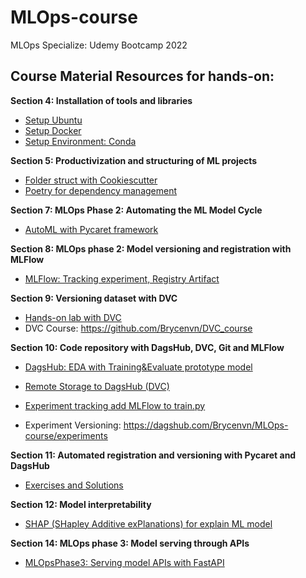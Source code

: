# MLOps-course
MLOps Specialize: Udemy Bootcamp 2022 

## Course Material Resources for hands-on:

**Section 4: Installation of tools and libraries**
- [Setup Ubuntu](https://github.com/Brycenvn/MLOps-course/tree/Installation-Tools-and-Libraries?tab=readme-ov-file#1-kh%E1%BB%9Fi-ch%E1%BA%A1y-m%C3%B4i-tr%C6%B0%E1%BB%9Dng-ph%C3%A1t-tri%E1%BB%83n-linux-tr%C3%AAn-window)
- [Setup Docker](https://github.com/Brycenvn/MLOps-course/tree/Installation-Tools-and-Libraries?tab=readme-ov-file#option-2-s%E1%BB%AD-d%E1%BB%A5ng-vscode-trong-m%C3%B4i-tr%C6%B0%E1%BB%9Dng-docker)
- [Setup Environment: Conda](https://github.com/Brycenvn/MLOps-course/tree/Installation-Tools-and-Libraries?tab=readme-ov-file#conda-env)

**Section 5: Productivization and structuring of ML projects**
- [Folder struct with Cookiescutter](https://github.com/Brycenvn/MLOps-course/tree/Installation-Tools-and-Libraries?tab=readme-ov-file#cookiecutter)
- [Poetry for dependency management](https://github.com/Brycenvn/MLOps-course/tree/Installation-Tools-and-Libraries?tab=readme-ov-file#poetry)


**Section 7: MLOps Phase 2: Automating the ML Model Cycle**
- [AutoML with Pycaret framework](https://github.com/Brycenvn/MLOps-course/tree/MLOpsPhase2-AutoML/Pycaret)

**Section 8: MLOps phase 2: Model versioning and registration with MLFlow**
- [MLFlow: Tracking experiment, Registry Artifact](https://github.com/Brycenvn/MLOps-course/tree/MLOpsPhase2-AutoML/MLFlow)

**Section 9: Versioning dataset with DVC**
- [Hands-on lab with DVC](https://github.com/Brycenvn/MLOps-course/tree/12b6be3fce7bb35bb759d01513a616bda9965be7)
- DVC Course: https://github.com/Brycenvn/DVC_course

**Section 10: Code repository with DagsHub, DVC, Git and MLFlow**
- [DagsHub: EDA with Training&Evaluate prototype model](https://github.com/Brycenvn/MLOps-course/tree/MLOpsPhase2-AutoML/DAGsHub)

- [Remote Storage to DagsHub (DVC)](https://github.com/Brycenvn/MLOps-course/commit/57bd3e619518175b124d47d82ffc5a00265a7071)
- [Experiment tracking add MLFlow to train.py](https://github.com/Brycenvn/MLOps-course/commit/53c9cc764d2d67a3b2ee71da9e691fcffb777326) 
- Experiment Versioning: https://dagshub.com/Brycenvn/MLOps-course/experiments

**Section 11: Automated registration and versioning with Pycaret and DagsHub**
- [Exercises and Solutions](https://github.com/Brycenvn/MLOps-course/tree/Section-11--Automated-registration-and-versioning-with-Pycaret-and-DagsHub)

**Section 12: Model interpretability**
- [SHAP (SHapley Additive exPlanations) for explain ML model](https://github.com/Brycenvn/MLOps-course/tree/Section12-Model-Interpretability)

**Section 14: MLOps phase 3: Model serving through APIs**
- [MLOpsPhase3: Serving model APIs with FastAPI](https://github.com/Brycenvn/MLOps-course/tree/MLOpsPhase3-ModelServing)